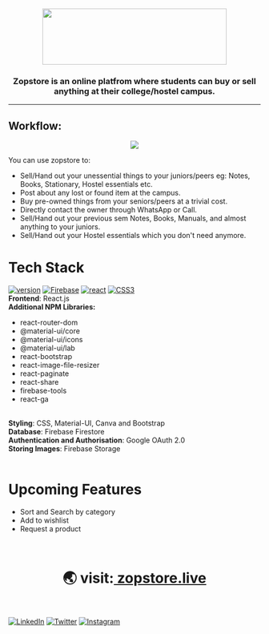 <br/>
<p align="center"> <img src="https://user-images.githubusercontent.com/51415346/149559891-9cd27384-4fc6-4ec5-8154-0c90d0426f2b.png" width="368" height="112"> </img>  </p>



<h3 align="center">Zopstore is an online platfrom where students can buy or sell anything at their college/hostel campus.</h3>
<hr/>

## Workflow:
<p align="center"><img src='https://user-images.githubusercontent.com/51415346/149612689-cd14096a-1d3e-499c-ac69-39073899a23a.png'></img></p>

You can use zopstore to:
- Sell/Hand out your unessential things to your juniors/peers eg: Notes, Books, Stationary, Hostel essentials etc.
- Post about any lost or found item at the campus.
- Buy pre-owned things from your seniors/peers at a trivial cost.
- Directly contact the owner through WhatsApp or Call.
- Sell/Hand out your previous sem Notes, Books, Manuals, and almost anything to your juniors.
- Sell/Hand out your Hostel essentials which you don't need anymore.

# Tech Stack

[![version](https://img.shields.io/badge/React-20232A?style=for-the-badge&logo=react&logoColor=61DAF)](#)
[![Firebase](https://img.shields.io/badge/firebase-20232A.svg?style=for-the-badge&logo=firebase)](#)
[![react](https://img.shields.io/badge/Material--UI-20232A?style=for-the-badge&logo=material-ui&logoColor=0081CB
)](#)
[![CSS3](https://img.shields.io/badge/css3-20232A.svg?style=for-the-badge&logo=css3)](#) <br/>
<b>Frontend</b>: React.js
<br>
<b>Additional NPM Libraries:</b>
  - react-router-dom
  - @material-ui/core
  - @material-ui/icons
  - @material-ui/lab
  - react-bootstrap
  - react-image-file-resizer
  - react-paginate
  - react-share
  - firebase-tools
  - react-ga


<br>
<b>Styling</b>: CSS, Material-UI, Canva and Bootstrap
<br>
<b>Database</b>: Firebase Firestore
<br>
<b>Authentication and Authorisation</b>: Google OAuth 2.0
<br>
<b>Storing Images</b>: Firebase Storage
<br>
<br>

# Upcoming Features
- Sort and Search by category
- Add to wishlist
- Request a product
<br>

<div align="center"><h1>&#127759; visit:<a href="https://zopstore.live"> zopstore.live</a></h1>
</div>
<br>

[![LinkedIn](https://img.shields.io/static/v1.svg?label=connect&message=@ishubhamdangi&color=grey&logo=linkedin&style=flat&logoColor=white&colorA=blue)](https://www.linkedin.com/in/ishubhamdangi/) [![Twitter](https://img.shields.io/static/v1.svg?label=connect&message=@ishubhamdangi&color=grey&logo=twitter&style=flat&logoColor=white&colorA=blue)](https://twitter.com/ishubhamdangi) [![Instagram](https://img.shields.io/static/v1.svg?label=follow&message=@ishubhamdangi&color=grey&logo=instagram&style=flat&logoColor=white&colorA=blue)](https://www.instagram.com/ishubhamdangi/) 

